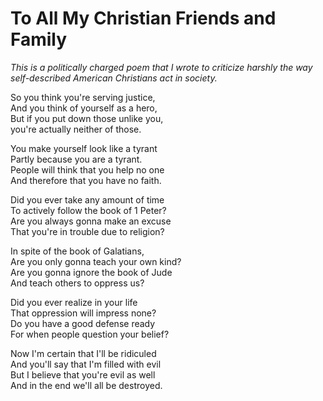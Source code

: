 # To All My Christian Friends and Family

*This is a politically charged poem that I wrote to criticize harshly the way self-described American Christians act in society.*  

So you think you're serving justice,  
And you think of yourself as a hero,  
But if you put down those unlike you,  
you're actually neither of those.

You make yourself look like a tyrant  
Partly because you are a tyrant.  
People will think that you help no one  
And therefore that you have no faith.

Did you ever take any amount of time  
To actively follow the book of 1 Peter?  
Are you always gonna make an excuse  
That you're in trouble due to religion?

In spite of the book of Galatians,  
Are you only gonna teach your own kind?  
Are you gonna ignore the book of Jude  
And teach others to oppress us?

Did you ever realize in your life  
That oppression will impress none?  
Do you have a good defense ready  
For when people question your belief?

Now I'm certain that I'll be ridiculed  
And you'll say that I'm filled with evil  
But I believe that you're evil as well  
And in the end we'll all be destroyed.
